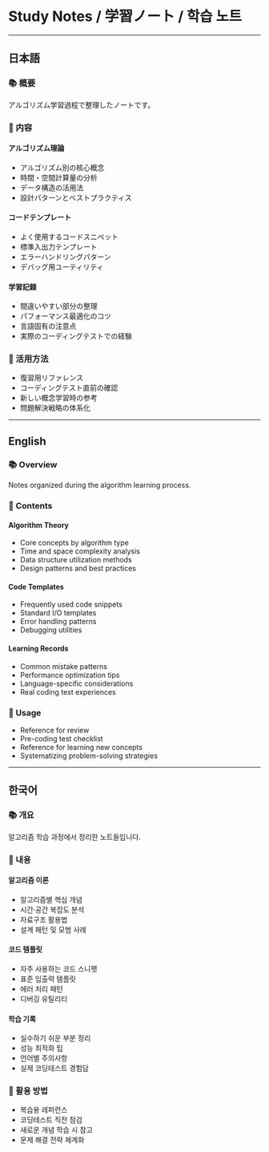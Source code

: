 # Study Notes / 学習ノート / 학습 노트

---

## 日本語

### 📚 概要
アルゴリズム学習過程で整理したノートです。

### 📂 内容

#### アルゴリズム理論
- アルゴリズム別の核心概念
- 時間・空間計算量の分析
- データ構造の活用法
- 設計パターンとベストプラクティス

#### コードテンプレート
- よく使用するコードスニペット
- 標準入出力テンプレート
- エラーハンドリングパターン
- デバッグ用ユーティリティ

#### 学習記録
- 間違いやすい部分の整理
- パフォーマンス最適化のコツ
- 言語固有の注意点
- 実際のコーディングテストでの経験

### 🎯 活用方法
- 復習用リファレンス
- コーディングテスト直前の確認
- 新しい概念学習時の参考
- 問題解決戦略の体系化

---

## English

### 📚 Overview
Notes organized during the algorithm learning process.

### 📂 Contents

#### Algorithm Theory
- Core concepts by algorithm type
- Time and space complexity analysis
- Data structure utilization methods
- Design patterns and best practices

#### Code Templates
- Frequently used code snippets
- Standard I/O templates
- Error handling patterns
- Debugging utilities

#### Learning Records
- Common mistake patterns
- Performance optimization tips
- Language-specific considerations
- Real coding test experiences

### 🎯 Usage
- Reference for review
- Pre-coding test checklist
- Reference for learning new concepts
- Systematizing problem-solving strategies

---

## 한국어

### 📚 개요
알고리즘 학습 과정에서 정리한 노트들입니다.

### 📂 내용

#### 알고리즘 이론
- 알고리즘별 핵심 개념
- 시간·공간 복잡도 분석
- 자료구조 활용법
- 설계 패턴 및 모범 사례

#### 코드 템플릿
- 자주 사용하는 코드 스니펫
- 표준 입출력 템플릿
- 에러 처리 패턴
- 디버깅 유틸리티

#### 학습 기록
- 실수하기 쉬운 부분 정리
- 성능 최적화 팁
- 언어별 주의사항
- 실제 코딩테스트 경험담

### 🎯 활용 방법
- 복습용 레퍼런스
- 코딩테스트 직전 점검
- 새로운 개념 학습 시 참고
- 문제 해결 전략 체계화
